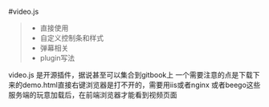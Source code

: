 #video.js 
> * 直接使用
> * 自定义控制条和样式
> * 弹幕相关
> * plugin写法

video.js 是开源插件，据说甚至可以集合到gitbook上
一个需要注意的点是下载下来的demo.html直接右键浏览器是打不开的，需要用iis或者nginx 或者beego这些服务端的玩意加载后，在前端浏览器才能看到视频页面


